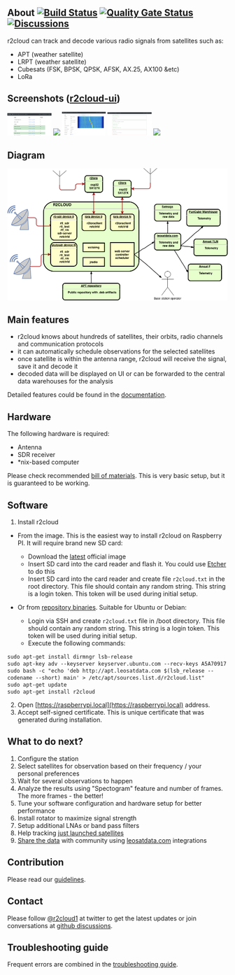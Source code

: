 ## About [![Build Status](https://app.travis-ci.com/dernasherbrezon/r2cloud.svg?branch=master)](https://app.travis-ci.com/github/dernasherbrezon/r2cloud) [![Quality Gate Status](https://sonarcloud.io/api/project_badges/measure?project=ru.r2cloud%3Ar2cloud&metric=alert_status)](https://sonarcloud.io/dashboard?id=ru.r2cloud%3Ar2cloud) [![Discussions](https://img.shields.io/badge/discussions-chat-green)](https://github.com/dernasherbrezon/r2cloud/discussions)

r2cloud can track and decode various radio signals from satellites such as:

  - APT (weather satellite)
  - LRPT (weather satellite)
  - Cubesats (FSK, BPSK, QPSK, AFSK, AX.25, AX100 &etc)
  - LoRa
 
## Screenshots ([r2cloud-ui](https://github.com/dernasherbrezon/r2cloud-ui)) 

<img src="https://github.com/dernasherbrezon/r2cloud/raw/master/docs/screen1.png" width="20%">&nbsp;<img src="https://github.com/dernasherbrezon/r2cloud/raw/master/docs/screen2.png" width="20%">&nbsp;<img src="https://github.com/dernasherbrezon/r2cloud/raw/master/docs/screen3.png" width="20%">&nbsp;<img src="https://github.com/dernasherbrezon/r2cloud/raw/master/docs/screen4.png" width="20%">&nbsp;<img src="https://github.com/dernasherbrezon/r2cloud/raw/master/docs/screen5.png" width="18%">
 
## Diagram

![diagram](docs/diagram.png)

## Main features

 - r2cloud knows about hundreds of satellites, their orbits, radio channels and communication protocols
 - it can automatically schedule observations for the selected satellites
 - once satellite is within the antenna range, r2cloud will receive the signal, save it and decode it
 - decoded data will be displayed on UI or can be forwarded to the central data warehouses for the analysis

Detailed features could be found in the [documentation](https://github.com/dernasherbrezon/r2cloud/wiki/Features).

## Hardware

The following hardware is required:

 - Antenna
 - SDR receiver
 - *nix-based computer

Please check recommended [bill of materials](https://github.com/dernasherbrezon/r2cloud/wiki/Bill-of-materials). This is very basic setup, but it is guaranteed to be working.

## Software 

1. Install r2cloud
  - From the image. This is the easiest way to install r2cloud on Raspberry PI. It will require brand new SD card:
    - Download the [latest](http://apt.leosatdata.com/dist/image_2020-08-13-r2cloud-lite.zip) official image
    - Insert SD card into the card reader and flash it. You could use [Etcher](https://etcher.io) to do this
    - Insert SD card into the card reader and create file ```r2cloud.txt``` in the root directory. This file should contain any random string. This string is a login token. This token will be used during initial setup.
  
  - Or from [repository binaries](https://leosatdata.com/apt.html). Suitable for Ubuntu or Debian:
    - Login via SSH and create ```r2cloud.txt``` file in /boot directory. This file should contain any random string. This string is a login token. This token will be used during initial setup.
    - Execute the following commands:
```
sudo apt-get install dirmngr lsb-release
sudo apt-key adv --keyserver keyserver.ubuntu.com --recv-keys A5A70917
sudo bash -c "echo 'deb http://apt.leosatdata.com $(lsb_release --codename --short) main' > /etc/apt/sources.list.d/r2cloud.list"
sudo apt-get update
sudo apt-get install r2cloud
```
2. Open [https://raspberrypi.local](https://raspberrypi.local) address.
3. Accept self-signed certificate. This is unique certificate that was generated during installation.

## What to do next?

 1. Configure the station
 2. Select satellites for observation based on their frequency / your personal preferences
 3. Wait for several observations to happen
 4. Analyze the results using "Spectogram" feature and number of frames. The more frames - the better!
 5. Tune your software configuration and hardware setup for better performance
 6. Install rotator to maximize signal strength
 7. Setup additional LNAs or band pass filters 
 8. Help tracking [just launched satellites](https://github.com/dernasherbrezon/r2cloud/wiki/Tracking-newly-launched-satellites)
 9. [Share the data](https://github.com/dernasherbrezon/r2cloud/wiki/LEOSatData) with community using [leosatdata.com](https://leosatdata.com) integrations

## Contribution

Please read our [guidelines](https://github.com/dernasherbrezon/r2cloud/wiki/Contribution).

## Contact

Please follow [@r2cloud1](https://twitter.com/r2cloud1) at twitter to get the latest updates or join conversations at [github discussions](https://github.com/dernasherbrezon/r2cloud/discussions).

## Troubleshooting guide

Frequent errors are combined in the [troubleshooting guide](https://github.com/dernasherbrezon/r2cloud/wiki/Troubleshooting-guide).

